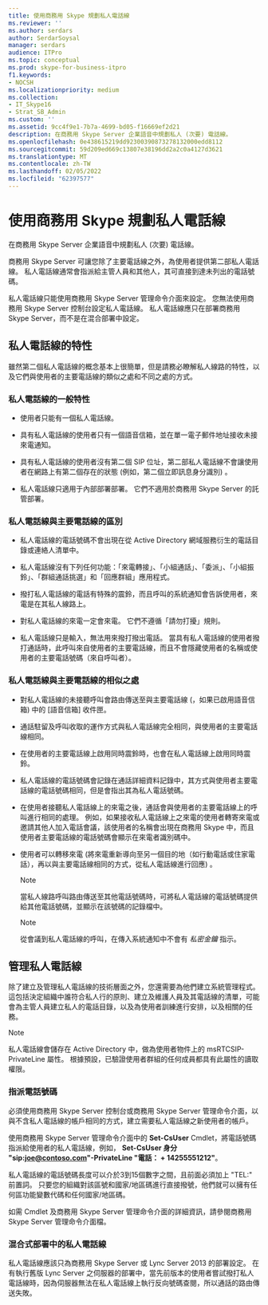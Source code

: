 ```yaml
---
title: 使用商務用 Skype 規劃私人電話線
ms.reviewer: ''
ms.author: serdars
author: SerdarSoysal
manager: serdars
audience: ITPro
ms.topic: conceptual
ms.prod: skype-for-business-itpro
f1.keywords:
- NOCSH
ms.localizationpriority: medium
ms.collection:
- IT_Skype16
- Strat_SB_Admin
ms.custom: ''
ms.assetid: 9cc4f9e1-7b7a-4699-bd05-f16669ef2d21
description: 在商務用 Skype Server 企業語音中規劃私人 (次要) 電話線。
ms.openlocfilehash: 0e438615219dd92300390873278132000edd8112
ms.sourcegitcommit: 59d209ed669c13807e38196dd2a2c0a4127d3621
ms.translationtype: MT
ms.contentlocale: zh-TW
ms.lasthandoff: 02/05/2022
ms.locfileid: "62397577"
---
```

# <a name="plan-for-private-telephone-lines-with-skype-for-business"></a>使用商務用 Skype 規劃私人電話線
 
在商務用 Skype Server 企業語音中規劃私人 (次要) 電話線。
  
商務用 Skype Server 可讓您除了主要電話線之外，為使用者提供第二部私人電話線。 私人電話線通常會指派給主管人員和其他人，其可直接到達未列出的電話號碼。
  
私人電話線只能使用商務用 Skype Server 管理命令介面來設定。 您無法使用商務用 Skype Server 控制台設定私人電話線。 私人電話線應只在部署商務用 Skype Server，而不是在混合部署中設定。
  
## <a name="characteristics-of-private-telephone-lines"></a>私人電話線的特性

雖然第二個私人電話線的概念基本上很簡單，但是請務必瞭解私人線路的特性，以及它們與使用者的主要電話線的類似之處和不同之處的方式。
  
### <a name="general-characteristics-of-private-telephone-lines"></a>私人電話線的一般特性

- 使用者只能有一個私人電話線。
    
- 具有私人電話線的使用者只有一個語音信箱，並在單一電子郵件地址接收未接來電通知。
    
- 具有私人電話線的使用者沒有第二個 SIP 位址，第二部私人電話線不會讓使用者在網路上有第二個存在的狀態 (例如，第二個立即訊息身分識別) 。 
    
- 私人電話線只適用于內部部署部署。 它們不適用於商務用 Skype Server 的託管部署。
    
### <a name="how-private-telephone-lines-differ-from-primary-telephone-lines"></a>私人電話線與主要電話線的區別

- 私人電話線的電話號碼不會出現在從 Active Directory 網域服務衍生的電話目錄或連絡人清單中。
    
- 私人電話線沒有下列任何功能：「來電轉接」、「小組通話」、「委派」、「小組振鈴」、「群組通話挑選」和「回應群組」應用程式。
    
- 撥打私人電話線的電話有特殊的震鈴，而且呼叫的系統通知會告訴使用者，來電是在其私人線路上。
    
- 對私人電話線的來電一定會來電。 它們不遵循「請勿打擾」規則。
    
- 私人電話線只是輸入，無法用來撥打撥出電話。 當具有私人電話線的使用者撥打通話時，此呼叫來自使用者的主要電話線，而且不會隱藏使用者的名稱或使用者的主要電話號碼（來自呼叫者）。
    
### <a name="how-private-telephone-lines-are-similar-to-primary-telephone-lines"></a>私人電話線與主要電話線的相似之處

- 對私人電話線的未接聽呼叫會路由傳送至與主要電話線 (，如果已啟用語音信箱) 中的 [語音信箱] 收件匣。
    
- 通話駐留及呼叫收取的運作方式與私人電話線完全相同，與使用者的主要電話線相同。
    
- 在使用者的主要電話線上啟用同時震鈴時，也會在私人電話線上啟用同時震鈴。
    
- 私人電話線的電話號碼會記錄在通話詳細資料記錄中，其方式與使用者主要電話線的電話號碼相同，但是會指出其為私人電話號碼。
    
- 在使用者接聽私人電話線上的來電之後，通話會與使用者的主要電話線上的呼叫進行相同的處理。 例如，如果接收私人電話線上之來電的使用者轉寄來電或邀請其他人加入電話會議，該使用者的名稱會出現在商務用 Skype 中，而且使用者主要電話線的電話號碼會顯示在來電者識別碼中。
    
- 使用者可以轉移來電 (將來電重新導向至另一個目的地（如行動電話或住家電話），再以與主要電話線相同的方式，從私人電話線進行回應) 。 
    
    > [!NOTE]
    > 當私人線路呼叫路由傳送至其他電話號碼時，可將私人電話線的電話號碼提供給其他電話號碼，並顯示在該號碼的記錄檔中。 
  
    > [!NOTE]
    > 從會議到私人電話線的呼叫，在傳入系統通知中不會有  *私密金鑰*  指示。
  
## <a name="administering-private-telephone-lines"></a>管理私人電話線

除了建立及管理私人電話線的技術層面之外，您還需要為他們建立系統管理程式。 這包括決定組織中誰符合私人行的原則、建立及維護人員及其電話線的清單，可能會為主管人員建立私人的電話目錄，以及為使用者訓練進行安排，以及相關的任務。
  
> [!NOTE]
> 私人電話線會儲存在 Active Directory 中，做為使用者物件上的 msRTCSIP-PrivateLine 屬性。 根據預設，已驗證使用者群組的任何成員都具有此屬性的讀取權限。 
  
### <a name="assigning-telephone-numbers"></a>指派電話號碼

 必須使用商務用 Skype Server 控制台或商務用 Skype Server 管理命令介面，以與不含私人電話線的帳戶相同的方式，建立需要私人電話線之新使用者的帳戶。
  
使用商務用 Skype Server 管理命令介面中的 **Set-CsUser** Cmdlet，將電話號碼指派給使用者的私人電話線，例如， **Set-CsUser 身分 "sip:joe@contoso.com"-PrivateLine "電話： + 14255551212"**。
  
私人電話線的電話號碼長度可以介於3到15個數字之間，且前面必須加上 "TEL:" 前置詞。 只要您的組織對該區號和國家/地區碼進行直接撥號，他們就可以擁有任何區功能變數代碼和任何國家/地區碼。 
  
如需 Cmdlet 及商務用 Skype Server 管理命令介面的詳細資訊，請參閱商務用 Skype Server 管理命令介面檔。
  
### <a name="private-telephone-lines-in-mixed-deployments"></a>混合式部署中的私人電話線

私人電話線應該只為商務用 Skype Server 或 Lync Server 2013 的部署設定。 在有執行舊版 Lync Server 之伺服器的部署中，當先前版本的使用者嘗試撥打私人電話線時，因為伺服器無法在私人電話線上執行反向號碼查閱，所以通話的路由傳送失敗。
  

